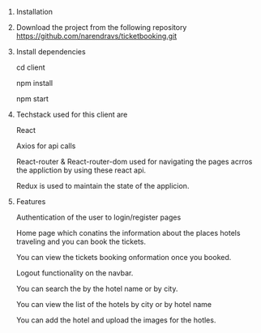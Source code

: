 1.  Installation

2.  Download the project from the following repository https://github.com/narendravs/ticketbooking.git

3.  Install dependencies

    cd client

    npm install

    npm start

4.  Techstack used for this client are

    React

    Axios for api calls

    React-router & React-router-dom used for navigating the pages acrros the appliction by using these react api.

    Redux is used to maintain the state of the applicion.

5.  Features

    Authentication of the user to login/register pages

    Home page which conatins the information about the places hotels traveling and you can book the tickets.

    You can view the tickets booking onformation once you booked.

    Logout functionality on the navbar.

    You can search the by the hotel name or by city.

    You can view the list of the hotels by city or by hotel name

    You can add the hotel and upload the images for the hotles.

